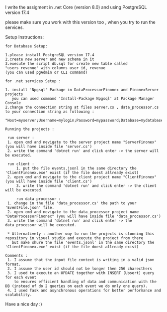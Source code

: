 I write the assigment in .net Core (version 8.0) and using PostgreSQL version 17.4

please make sure you work with this version too , when you try to run the services.

Setup Instructions:

	for Database Setup:

	1.please install PostgreSQL version 17.4
	2.create new server and new schema in it
	3.execute the script db.sql for create new table called "users_revenue" with columns user_id, revenue
	(you can used pgAdmin or CLI command)

	for .net services Setup : 

	1. install 'Npgsql' Package in DataProcessorFinonex and FinonexServer projects
	   you can used command 'Install-Package Npgsql' at Package Manager Console
	2.change the connection string at files server.cs , data_processor.cs to your connection string as following :
	  "Host=myserver;Username=mylogin;Password=mypassword;Database=mydatabase".

	Running the projects :
 
	 run server :
	 1. open cmd and nevigate to the server project name "ServerFinonex" (you will have inside file 'server.cs') 
	 2. write the command 'dotnet run' and click enter -> the server will be executed.
  
  	 run client :
         1. put the file events.jsonl in the same directory the 'ClientFinonex.exe' exist (if the file doest allready exist)
	 2. open cmd and nevigate to the client project name "ClientFinonex" (you will have inside file 'client.cs') 
         3. write the command 'dotnet run' and click enter -> the client will be executed.
  
         run data processor : 
	 1. change in the file 'data_processor.cs' the path to your 'EventFile.json' file.
	 2. open cmd and nevigate to the data_processor project name "DataProcessorFinonex" (you will have inside file 'data_processor.cs') 
	 3. write the command 'dotnet run' and click enter -> the data_processor will be executed.

  	 * Alternatively : another way to run the projects is clonning this repository in visual studio and execute the project from there 
	   but make shure the file 'events.jsonl' in the same directory the 'ClientFinonex.exe' exist (if the file doest allready exist)

	Comments :
	 1. I assume that the input file context is writing in a valid json format.
  	 2. I assume the user id should not be longer then 256 charecthers 
	 3. I used to execute an UPDATE together with INSERT (Upsert) query for each event 
	    to ensures efficient handling of data and communication with the DB (instead of do 2 queries on each event we do only one query).
	 4. I used Task and asynchronous operations for better performance and scalability.

  Have a nice day :)

